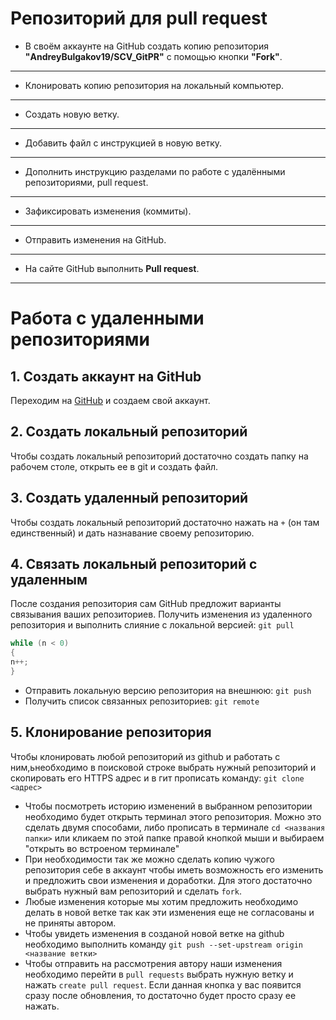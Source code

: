 # Репозиторий для **pull request**
* В своём аккаунте на GitHub создать копию репозитория **"AndreyBulgakov19/SCV_GitPR"** с помощью кнопки **"Fork"**.
---
* Клонировать копию репозитория на локальный компьютер.
---
* Создать новую ветку.
---
* Добавить файл с инструкцией в новую ветку.
---
* Дополнить инструкцию разделами по работе с удалёнными репозиториями, pull request.
---
* Зафиксировать изменения (коммиты).
---
* Отправить изменения на GitHub.
---
* На сайте GitHub выполнить **Pull request**.
---
# Работа с удаленными репозиториями

## 1. Создать аккаунт на GitHub
Переходим на [GitHub](https://github.com) и создаем свой аккаунт.
## 2. Создать локальный репозиторий
Чтобы создать локальный репозиторий достаточно создать папку на рабочем столе, открыть ее в git и создать файл.
## 3. Создать удаленный репозиторий
Чтобы создать локальный репозиторий достаточно нажать на `+` (он там единственный) и дать назнавание своему репозиторию. 
## 4. Связать локальный репозиторий с удаленным
После создания репозитория сам GitHub предложит варианты связывания ваших репозиториев.
Получить изменения из удаленного репозитория и выполнить слияние с локальной версией:
`git pull`
```C#
while (n < 0)
{
n++;
}
```

* Отправить локальную версию репозитория на внешнюю:
`git push`
* Получить список связанных репозиториев: `git remote`
## 5. Клонирование репозитория
Чтобы клонировать любой репозиторий из github и работать с ним,ьнеобходимо в поисковой строке выбрать нужный репозиторий и скопировать его HTTPS адрес и в гит прописать команду: `git clone <адрес>`
* Чтобы посмотреть историю изменений в выбранном репозитории необходимо будет открыть терминал этого репозитория. Можно это сделать двумя способами, либо прописать в терминале `cd <названия папки>` или кликаем по этой папке правой кнопкой мыши и выбираем "открыть во встроеном терминале"
* При необходимости так же можно сделать копию чужого репозитория себе в аккаунт чтобы иметь возможность его изменить и предложить свои изменения и доработки. Для этого достаточно выбрать нужный вам репозиторий и сделать `fork`.
* Любые изменения которые мы хотим предложить необходимо делать в новой ветке так как эти изменения еще не согласованы и не приняты автором.
* Чтобы увидеть изменения в созданой новой ветке на github необходимо выполнить команду `git push --set-upstream origin <название ветки>`
* Чтобы отправить на рассмотрения автору наши изменения необходимо перейти в `pull requests` выбрать нужную ветку и нажать `create pull request`. Если данная кнопка у вас появится сразу после обновления, то достаточно будет просто сразу ее нажать.